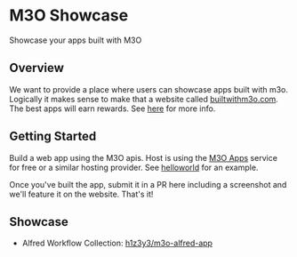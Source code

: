 # M3O Showcase

Showcase your apps built with M3O

## Overview

We want to provide a place where users can showcase apps built with m3o. Logically it makes sense to 
make that a website called [builtwithm3o.com](https://builtwithm3o.com). The best apps will earn 
rewards. See [here](https://github.com/m3o/m3o/discussions/113) for more info.

## Getting Started

Build a web app using the M3O apis. Host is using the [M3O Apps](https://m3o.com/app) service for 
free or a similar hosting provider. See [helloworld](https://github.com/m3o/helloworld) for an 
example. 

Once you've built the app, submit it in a PR here including a screenshot and we'll feature 
it on the website. That's it!

## Showcase

- Alfred Workflow Collection: [h1z3y3/m3o-alfred-app](https://github.com/h1z3y3/m3o-alfred-app)
